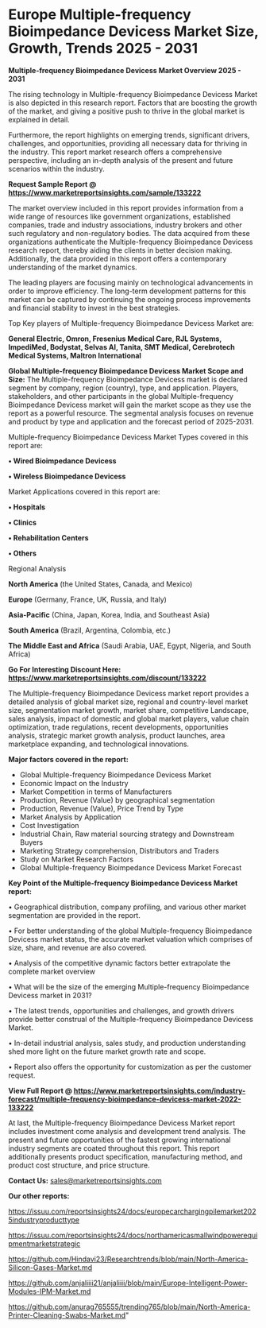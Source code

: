  # Europe Multiple-frequency Bioimpedance Devicess Market Size, Growth, Trends 2025 - 2031

<Strong> Multiple-frequency Bioimpedance Devicess Market Overview 2025 - 2031</strong>

The rising technology in Multiple-frequency Bioimpedance Devicess Market is also depicted in this research report. Factors that are boosting the growth of the market, and giving a positive push to thrive in the global market is explained in detail.

Furthermore, the report highlights on emerging trends, significant drivers, challenges, and opportunities, providing all necessary data for thriving in the industry. This report market research offers a comprehensive perspective, including an in-depth analysis of the present and future scenarios within the industry.

<strong>Request Sample Report @ <a href=https://www.marketreportsinsights.com/sample/133222>https://www.marketreportsinsights.com/sample/133222</a></strong>

The market overview included in this report provides information from a wide range of resources like government organizations, established companies, trade and industry associations, industry brokers and other such regulatory and non-regulatory bodies. The data acquired from these organizations authenticate the Multiple-frequency Bioimpedance Devicess research report, thereby aiding the clients in better decision making. Additionally, the data provided in this report offers a contemporary understanding of the market dynamics.

The leading players are focusing mainly on technological advancements in order to improve efficiency. The long-term development patterns for this market can be captured by continuing the ongoing process improvements and financial stability to invest in the best strategies.

Top Key players of Multiple-frequency Bioimpedance Devicess Market are:

<strong>General Electric, Omron, Fresenius Medical Care, RJL Systems, ImpediMed, Bodystat, Selvas AI, Tanita, SMT Medical, Cerebrotech Medical Systems, Maltron International</strong>

<strong><b>Global Multiple-frequency Bioimpedance Devicess Market Scope and Size:</b></strong>
The Multiple-frequency Bioimpedance Devicess market is declared segment by company, region (country), type, and application. Players, stakeholders, and other participants in the global Multiple-frequency Bioimpedance Devicess market will gain the market scope as they use the report as a powerful resource. The segmental analysis focuses on revenue and product by type and application and the forecast period of 2025-2031.

Multiple-frequency Bioimpedance Devicess Market Types covered in this report are:

<strong>• Wired Bioimpedance Devicess

• Wireless Bioimpedance Devicess</strong>

Market Applications covered in this report are:

<strong>• Hospitals

• Clinics

• Rehabilitation Centers

• Others</strong> 

Regional Analysis

<strong>North America</strong> (the United States, Canada, and Mexico)

<strong>Europe</strong> (Germany, France, UK, Russia, and Italy)

<strong>Asia-Pacific</strong> (China, Japan, Korea, India, and Southeast Asia)

<strong>South America</strong> (Brazil, Argentina, Colombia, etc.)

<strong>The Middle East and Africa</strong> (Saudi Arabia, UAE, Egypt, Nigeria, and South Africa)

<strong>Go For Interesting Discount Here: <a href=https://www.marketreportsinsights.com/discount/133222>https://www.marketreportsinsights.com/discount/133222</a></strong>

The Multiple-frequency Bioimpedance Devicess market report provides a detailed analysis of global market size, regional and country-level market size, segmentation market growth, market share, competitive Landscape, sales analysis, impact of domestic and global market players, value chain optimization, trade regulations, recent developments, opportunities analysis, strategic market growth analysis, product launches, area marketplace expanding, and technological innovations.

<strong><b>Major factors covered in the report:</b></strong>
<ul>
  <li>Global Multiple-frequency Bioimpedance Devicess Market </li>
  <li>Economic Impact on the Industry</li>
  <li>Market Competition in terms of Manufacturers</li>
  <li>Production, Revenue (Value) by geographical segmentation</li>
  <li>Production, Revenue (Value), Price Trend by Type</li>
  <li>Market Analysis by Application</li>
  <li>Cost Investigation</li>
  <li>Industrial Chain, Raw material sourcing strategy and Downstream Buyers</li>
  <li>Marketing Strategy comprehension, Distributors and Traders</li>
  <li>Study on Market Research Factors</li>
  <li>Global Multiple-frequency Bioimpedance Devicess Market Forecast</li>
</ul>

<strong><b>Key Point of the Multiple-frequency Bioimpedance Devicess Market report:</b></strong>

• Geographical distribution, company profiling, and various other market segmentation are provided in the report.

• For better understanding of the global Multiple-frequency Bioimpedance Devicess market status, the accurate market valuation which comprises of size, share, and revenue are also covered.

• Analysis of the competitive dynamic factors better extrapolate the complete market overview

• What will be the size of the emerging Multiple-frequency Bioimpedance Devicess market in 2031?

• The latest trends, opportunities and challenges, and growth drivers provide better construal of the Multiple-frequency Bioimpedance Devicess Market.

• In-detail industrial analysis, sales study, and production understanding shed more light on the future market growth rate and scope.

• Report also offers the opportunity for customization as per the customer request.

<strong><b>View Full Report @ <a href=https://www.marketreportsinsights.com/industry-forecast/multiple-frequency-bioimpedance-devicess-market-2022-133222>https://www.marketreportsinsights.com/industry-forecast/multiple-frequency-bioimpedance-devicess-market-2022-133222</a></b></strong>


At last, the Multiple-frequency Bioimpedance Devicess Market report includes investment come analysis and development trend analysis. The present and future opportunities of the fastest growing international industry segments are coated throughout this report. This report additionally presents product specification, manufacturing method, and product cost structure, and price structure.

<strong>Contact Us:</strong>
sales@marketreportsinsights.com

<strong>Our other reports:</strong>

<a href=https://issuu.com/reportsinsights24/docs/europecarchargingpilemarket2025industryproducttype>https://issuu.com/reportsinsights24/docs/europecarchargingpilemarket2025industryproducttype</a>

<a href=https://issuu.com/reportsinsights24/docs/northamericasmallwindpowerequipmentmarketstrategic>https://issuu.com/reportsinsights24/docs/northamericasmallwindpowerequipmentmarketstrategic</a>

<a href=https://github.com/Hindavi23/Researchtrends/blob/main/North-America-Silicon-Gases-Market.md>https://github.com/Hindavi23/Researchtrends/blob/main/North-America-Silicon-Gases-Market.md</a>

<a href=https://github.com/anjaliiii21/anjaliiii/blob/main/Europe-Intelligent-Power-Modules-IPM-Market.md>https://github.com/anjaliiii21/anjaliiii/blob/main/Europe-Intelligent-Power-Modules-IPM-Market.md</a>

<a href=https://github.com/anurag765555/trending765/blob/main/North-America-Printer-Cleaning-Swabs-Market.md>https://github.com/anurag765555/trending765/blob/main/North-America-Printer-Cleaning-Swabs-Market.md</a>"
